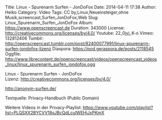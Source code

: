 Title: Linux - Spurenarm Surfen - JonDoFox
Date: 2014-04-11 17:38
Author: Heiko
Category: Video
Tags: CC by,Linux,Neueinsteiger,ohne Musik,screencast,Surfen,JonDoFox,Web
Slug: Linux_Spurenarm_Surfen_JonDoFox
Album: https://www.openscreencast.de
Duration: 343000
License: http://creativecommons.org/licenses/by/4.0/
Youtube: 22_0jyj_K-o
Vimeo: 132812406
Tumblr: http://openscreencast.tumblr.com/post/82400077991/linux-spurenarm-surfen-jondofox-lizenz
Diaspora: https://pod.geraspora.de/posts/2118545
Oggfile: http://www.librecontent.de/openscreencast/videos/openscreencast_videos_linux/linux_spurenarm_surfen_jondofox.ogg

Linux - Spurenarm Surfen - JonDoFox  
Lizenz: <http://creativecommons.org/licenses/by/4.0/>  
  
<http://anonym-surfen.de/>  
  
Textquelle: Privacy-Handbuch (Public Domain)  
  
Weitere Videos in der Privacy-Playlist:
<https://www.youtube.com/playlist?list=PLQSXX2BYCVV18sJBcQdLculWEHiJxPKmX>  
  

